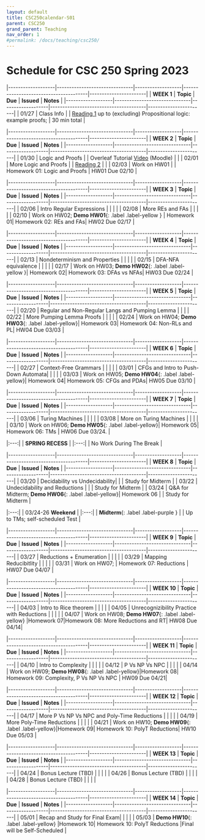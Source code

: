 ```yaml
---
layout: default
title: CSC250calendar-S01
parent: CSC250
grand_parent: Teaching
nav_order: 1
#permalink: /docs/teaching/csc250/
---
```



# Schedule for CSC 250 Spring 2023



|-------------------|-------------------------------|-------------------|---------------------------------------|-----------------------|
| **WEEK 1**        | **Topic**                     | **Due**           | **Issued**                          	| **Notes**        		|
|-------------------|-------------------------------|-------------------|---------------------------------------|-----------------------|
| 01/27            	| Class Info                   	|                	| [Reading 1](https://medium.com/how-to-build-an-asi/how-to-do-propositional-logic-503576b28bd2) up to (excluding) Propositional logic: example proofs;				 | 30 min total   		 |


|-------------------|-------------------------------|-------------------|---------------------------------------|-----------------------|
| **WEEK 2**        | **Topic**                    	| **Due**          	| **Issued**                           	| **Notes**          	|
|-------------------|-------------------------------|-------------------|---------------------------------------|-----------------------|
| 01/30             | Logic and Proofs             	|  				  	| Overleaf Tutorial [Video](https://smith.hosted.panopto.com/Panopto/Pages/Viewer.aspx?id=8a8745bf-b479-4875-848a-af910180359c) (Moodle)	  	|                     	|
| 02/01             | More Logic and Proofs           |  | [Reading 2](http://web.stanford.edu/class/archive/cs/cs103/cs103.1164/handouts/240%20Guide%20to%20Induction.pdf)  |                     |
| 02/03             | Work on HW01   				|              		| Homework 01: Logic and Proofs        	| HW01 Due 02/10  		|

|-------------------|-------------------------------|-------------------|---------------------------------------|-----------------------|
| **WEEK 3**        | **Topic**                    	| **Due**          	| **Issued**                           	| **Notes**          	|
|-------------------|-------------------------------|-------------------|---------------------------------------|-----------------------|
| 02/06             | Intro Regular Expressions    	|                  	|                                       |                    	|
| 02/08             | More REs and FAs             	|                  	|                                       |                    	|
| 02/10             | Work on HW02; **Demo HW01**{: .label .label-yellow } | Homework 01| Homework 02: REs and FAs| HW02 Due 02/17 		|

|-------------------|-------------------------------|-------------------|---------------------------------------|-----------------------|
| **WEEK 4**        | **Topic**                    	| **Due**          	| **Issued**                           	| **Notes**          	|
|-------------------|-------------------------------|-------------------|---------------------------------------|-----------------------|
| 02/13             | Nondeterminism and Properties	|                  	|                                       |                    	|
| 02/15             | DFA-NFA equivalence          	|                  	|                                       |                    	|
| 02/17             | Work on HW03; **Demo HW02**{: .label .label-yellow }| Homework 02| Homework 03: DFAs vs NFAs| HW03 Due 02/24 		|

|-------------------|-------------------------------|-------------------|---------------------------------------|-----------------------|
| **WEEK 5**        | **Topic**                    	| **Due**          	| **Issued**                           	| **Notes**          	|
|-------------------|-------------------------------|-------------------|---------------------------------------|-----------------------|
| 02/20             | Regular and Non-Regular Langs and Pumping Lemma 	|                                       |                    	|
| 02/22             | More Pumping Lemma Proofs    	|                  	|                                       |                    	|
| 02/24             | Work on HW04; **Demo HW03**{: .label .label-yellow}| Homework 03| Homework 04: Non-RLs and PL| HW04 Due 03/03 	|

|-------------------|-------------------------------|-------------------|---------------------------------------|-----------------------|
| **WEEK 6**        | **Topic**                    	| **Due**          	| **Issued**                           	| **Notes**          	|
|-------------------|-------------------------------|-------------------|---------------------------------------|-----------------------|
| 02/27             | Context-Free Grammars        	|                  	|                                       |                    	|
| 03/01             | CFGs and Intro to Push-Down Automata|           	|                                       |                    	|
| 03/03             | Work on HW05; **Demo HW04**{: .label .label-yellow}| Homework 04| Homework 05: CFGs and PDAs| HW05 Due 03/10 		|

|-------------------|-------------------------------|-------------------|---------------------------------------|-----------------------|
| **WEEK 7**        | **Topic**                    	| **Due**          	| **Issued**                           	| **Notes**          	|
|-------------------|-------------------------------|-------------------|---------------------------------------|-----------------------|
| 03/06             | Turing Machines             	|                  	|                                       |                    	|
| 03/08             | More on Turing Machines      	|                  	|                                       |                    	|
| 03/10             | Work on HW06; **Demo HW05**{: .label .label-yellow}| Homework 05| Homework 06: TMs	  	| HW06 Due 03/24.    	|



|:---:|
| **SPRING RECESS** |
|:---:|
|   No Work During The Break  |


|-------------------|-------------------------------|-------------------|---------------------------------------|-----------------------|
| **WEEK 8**        | **Topic**                    	| **Due**          	| **Issued**                           	| **Notes**          	|
|-------------------|-------------------------------|-------------------|---------------------------------------|-----------------------|
| 03/20             | Decidability vs Undecidability|                 	|                                       | Study for Midterm		|
| 03/22             | Undecidability and Reductions	|                  	|                                       | Study for Midterm		|
| 03/24             | Q&A for Midterm; **Demo HW06**{: .label .label-yellow}| Homework 06 |                     | Study for Midterm		|


|:---:|
| 03/24-26 **Weekend** |
|:---:|
|   **Midterm**{: .label .label-purple } |
|   Up to TMs; self-scheduled Test |


|-------------------|-------------------------------|-------------------|---------------------------------------|-----------------------|
| **WEEK 9**        | **Topic**                    	| **Due**          	| **Issued**                           	| **Notes**          	|
|-------------------|-------------------------------|-------------------|---------------------------------------|-----------------------|
| 03/27             | Reductions + Enumeration	   	|                  	|                                       |                    	|
| 03/29             | Mapping Reducibitlity        	|                  	|                                       |                    	|
| 03/31             | Work on HW07;										| Homework 07: Reductions			  	| HW07 Due 04/07     	|

|-------------------|-------------------------------|-------------------|---------------------------------------|-----------------------|
| **WEEK 10**       | **Topic**                    	| **Due**          	| **Issued**                            | **Notes**          	|
|-------------------|-------------------------------|-------------------|---------------------------------------|-----------------------|
| 04/03             | Intro to Rice theorem		   	|                  	|                                       |                    	|
| 04/05             | Unrecognizibility Practice with Reductions     	|  |                                    |                    	|
| 04/07    		| Work on HW08; **Demo HW07**{: .label .label-yellow}	|Homework 07|Homework 08: More Reductions and RT| HW08 Due 04/14|

|-------------------|-------------------------------|-------------------|---------------------------------------|-----------------------|
| **WEEK 11**       | **Topic**                    	| **Due**          	| **Issued**                            | **Notes**          	|
|-------------------|-------------------------------|-------------------|---------------------------------------|-----------------------|
| 04/10             | Intro to Complexity     		|                  	|                                       |                    	|
| 04/12             | P Vs NP Vs NPC     			|                  	|                                       |                    	|
| 04/14     | Work on HW09; **Demo HW08**{: .label .label-yellow}|Homework 08| Homework 09: Complexity, P Vs NP Vs NPC | HW09 Due 04/21|

|-------------------|-------------------------------|-------------------|---------------------------------------|-----------------------|
| **WEEK 12**       | **Topic**                    	| **Due**          	| **Issued**                            | **Notes**          	|
|-------------------|-------------------------------|-------------------|---------------------------------------|-----------------------|
| 04/17             | More P Vs NP Vs NPC and Poly-Time Reductions  |  	|                                       |                    	|
| 04/19             | More Poly-Time Reductions     |                  	|                                       |                    	|
| 04/21             | Work on HW10; **Demo HW09**{: .label .label-yellow}|Homework 09| Homework 10: PolyT Reductions| HW10 Due 05/03    |

|-------------------|-------------------------------|-------------------|---------------------------------------|-----------------------|
| **WEEK 13**       | **Topic**                    	| **Due**          	| **Issued**                            | **Notes**          	|
|-------------------|-------------------------------|-------------------|---------------------------------------|-----------------------|
| 04/24             | Bonus Lecture (TBD) 			|     				|                                       |                    	|
| 04/26             | Bonus Lecture (TBD) 			|     				|                                       |                    	|
| 04/28             | Bonus Lecture (TBD) 			|     				|                                       |                    	|

|-------------------|-------------------------------|-------------------|---------------------------------------|-----------------------|
| **WEEK 14**       | **Topic**                    	| **Due**          	| **Issued**                            | **Notes**          	|
|-------------------|-------------------------------|-------------------|---------------------------------------|-----------------------|
| 05/01             | Recap and Study for Final Exam|                  	|                                       |                    	|
| 05/03             | **Demo HW10**{: .label .label-yellow}	|Homework 10| Homework 10: PolyT Reductions	|Final will be Self-Scheduled	|

